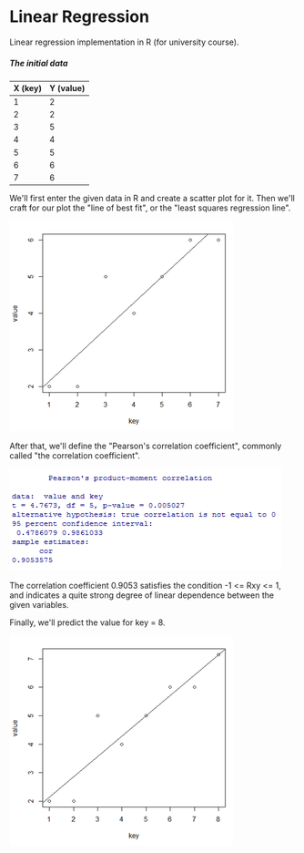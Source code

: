 Linear Regression
=================

Linear regression implementation in R (for university course).

##### The initial data
|X (key)|Y (value)|
|-------|-------|
|1|2
|2|2
|3|5
|4|4
|5|5
|6|6
|7|6|

We'll first enter the given data in R and create a scatter plot for it. Then we'll craft for our plot the "line of best fit", or the "least squares regression line".

![plot](./img/plot.png)

After that, we'll define the "Pearson's correlation coefficient", commonly called "the correlation coefficient".

![correlation](./img/correlation.png)

The correlation coefficient 0.9053 satisfies the condition -1 <= Rxy <= 1, and indicates a quite strong degree of linear dependence between the given variables.

Finally, we'll predict the value for key = 8.

![plot1](./img/plot1.png)
